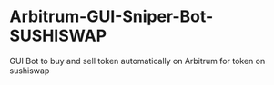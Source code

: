 # Arbitrum-GUI-Sniper-Bot-SUSHISWAP
GUI Bot to buy and sell token automatically on Arbitrum for token on sushiswap
